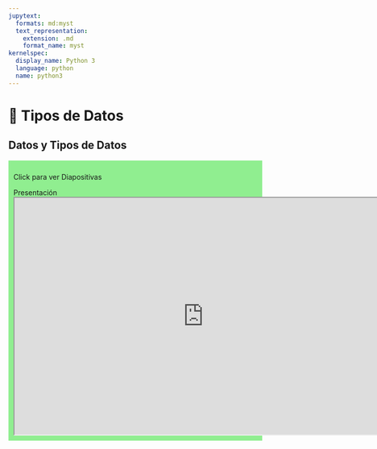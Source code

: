 ```yaml
---
jupytext:
  formats: md:myst
  text_representation:
    extension: .md
    format_name: myst
kernelspec:
  display_name: Python 3
  language: python
  name: python3
---
```


# 📘 Tipos de Datos

## Datos y Tipos de Datos

<div class="admonition tip dropdown" style="background: lightgreen; padding: 10px">
    <p class="title">Click para ver Diapositivas</p>
    Presentación
    <iframe src="https://view.officeapps.live.com/op/embed.aspx?src=https://github.com/BioAITeamLearning/progI-2024-01-ucaldas/raw/main/content/resources/clase-2/1-datos-tipos.pptx" frameborder="1" width="750" height="470" allowfullscreen="true" mozallowfullscreen="true" webkitallowfullscreen="true">
</div>

:::{note}
Puedes acceder al notebook en la siguiente página (*Tipos de Datos y Variables*)
:::

## Sistemas de Numeración

<div class="admonition tip dropdown" style="background: lightgreen; padding: 10px">
    <p class="title">Click para ver Diapositivas</p>
    Presentación
    <iframe src="https://view.officeapps.live.com/op/embed.aspx?src=https://github.com/BioAITeamLearning/progI-2024-01-ucaldas/raw/main/content/resources/clase-2/2-sistemas-num.pptx" frameborder="1" width="750" height="470" allowfullscreen="true" mozallowfullscreen="true" webkitallowfullscreen="true">
</div>


## Manejo de Variables

<div class="admonition tip dropdown" style="background: lightgreen; padding: 10px">
    <p class="title">Click para ver Diapositivas</p>
    Presentación
    <iframe src="https://view.officeapps.live.com/op/embed.aspx?src=https://github.com/BioAITeamLearning/progI-2024-01-ucaldas/raw/main/content/resources/clase-2/4-manejo-var.pptx" frameborder="1" width="750" height="470" allowfullscreen="true" mozallowfullscreen="true" webkitallowfullscreen="true">
</div>

:::{note}
Puedes acceder al notebook en la siguiente página (*Tipos de Datos y Variables*)
:::

## Entornos y Lenguajes de Programación

<div class="admonition tip dropdown" style="background: lightgreen; padding: 10px">
    <p class="title">Click para ver Diapositivas</p>
    Presentación
    <iframe src="https://view.officeapps.live.com/op/embed.aspx?src=https://github.com/BioAITeamLearning/progI-2024-01-ucaldas/raw/main/content/resources/clase-2/3-entornos.pptx" frameborder="1" width="750" height="470" allowfullscreen="true" mozallowfullscreen="true" webkitallowfullscreen="true">
</div>

## Espacio en Memoria

<div class="admonition tip dropdown" style="background: lightgreen; padding: 10px">
    <p class="title">Click para ver Diapositivas</p>
    Presentación
    <iframe src="https://view.officeapps.live.com/op/embed.aspx?src=https://github.com/BioAITeamLearning/progI-2024-01-ucaldas/raw/main/content/resources/clase-2/5-espacio-memoria.pptx" frameborder="1" width="750" height="470" allowfullscreen="true" mozallowfullscreen="true" webkitallowfullscreen="true">
</div>


## Presentación Completa

:::{warning} La presentación completa es temporal
:::

<iframe src="https://docs.google.com/presentation/d/e/2PACX-1vT9jyuQkEe6LQdm1cxB21knlHQZJl32adn9PdDztiu79y3wDG4Q5hPIPaKg23kNEg/embed?start=false&loop=false&delayms=3000" frameborder="0" width="790" height="490" allowfullscreen="true" mozallowfullscreen="true" webkitallowfullscreen="true"></iframe>